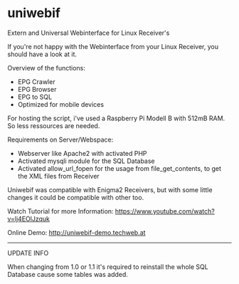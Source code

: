 # uniwebif
Extern and Universal Webinterface for Linux Receiver's

If you're not happy with the Webinterface from your Linux Receiver, you should have a look at it.

Overview of the functions:

- EPG Crawler
- EPG Browser
- EPG to SQL
- Optimized for mobile devices

For hosting the script, i've used a Raspberry Pi Modell B with 512mB RAM. So less ressources are needed.

Requirements on Server/Webspace:

- Webserver like Apache2 with activated PHP
- Activated mysqli module for the SQL Database
- Activated allow_url_fopen for the usage from file_get_contents, to get the XML files from Receiver

Uniwebif was compatible with Enigma2 Receivers, but with some little changes it could be compatible with other too.

Watch Tutorial for more Information: https://www.youtube.com/watch?v=lj4EOlJzquk

Online Demo: http://uniwebif-demo.techweb.at

---

UPDATE INFO

When changing from 1.0 or 1.1 it's required to reinstall the whole SQL Database cause some tables was added.
